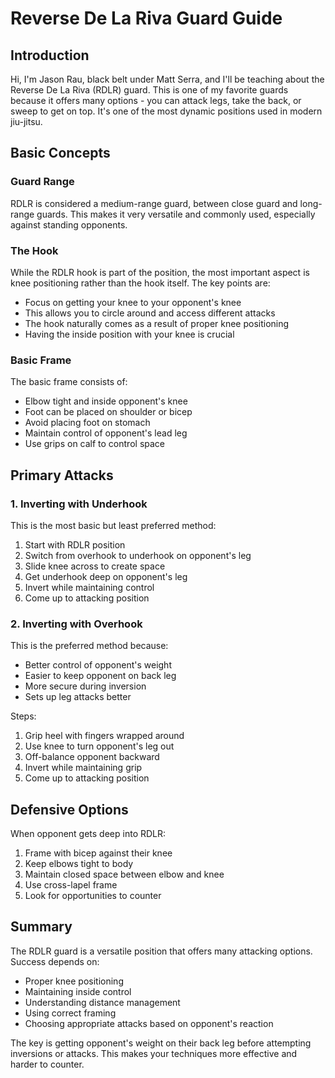 # Reverse De La Riva Guard Guide

## Introduction

Hi, I'm Jason Rau, black belt under Matt Serra, and I'll be teaching about the Reverse De La Riva (RDLR) guard. This is one of my favorite guards because it offers many options - you can attack legs, take the back, or sweep to get on top. It's one of the most dynamic positions used in modern jiu-jitsu.

## Basic Concepts

### Guard Range
RDLR is considered a medium-range guard, between close guard and long-range guards. This makes it very versatile and commonly used, especially against standing opponents.

### The Hook
While the RDLR hook is part of the position, the most important aspect is knee positioning rather than the hook itself. The key points are:

- Focus on getting your knee to your opponent's knee
- This allows you to circle around and access different attacks
- The hook naturally comes as a result of proper knee positioning
- Having the inside position with your knee is crucial

### Basic Frame
The basic frame consists of:
- Elbow tight and inside opponent's knee
- Foot can be placed on shoulder or bicep
- Avoid placing foot on stomach
- Maintain control of opponent's lead leg
- Use grips on calf to control space

## Primary Attacks

### 1. Inverting with Underhook
This is the most basic but least preferred method:

1. Start with RDLR position
2. Switch from overhook to underhook on opponent's leg
3. Slide knee across to create space
4. Get underhook deep on opponent's leg
5. Invert while maintaining control
6. Come up to attacking position

### 2. Inverting with Overhook
This is the preferred method because:
- Better control of opponent's weight
- Easier to keep opponent on back leg
- More secure during inversion
- Sets up leg attacks better

Steps:
1. Grip heel with fingers wrapped around
2. Use knee to turn opponent's leg out
3. Off-balance opponent backward
4. Invert while maintaining grip
5. Come up to attacking position

## Defensive Options

When opponent gets deep into RDLR:
1. Frame with bicep against their knee
2. Keep elbows tight to body
3. Maintain closed space between elbow and knee
4. Use cross-lapel frame
5. Look for opportunities to counter

## Summary

The RDLR guard is a versatile position that offers many attacking options. Success depends on:
- Proper knee positioning
- Maintaining inside control
- Understanding distance management
- Using correct framing
- Choosing appropriate attacks based on opponent's reaction

The key is getting opponent's weight on their back leg before attempting inversions or attacks. This makes your techniques more effective and harder to counter.